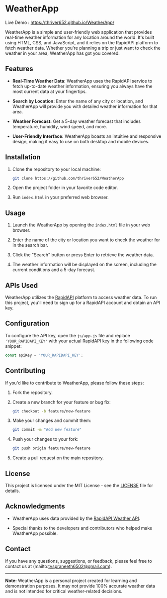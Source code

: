 # WeatherApp

Live Demo : https://thriver652.github.io/WeatherApp/

WeatherApp is a simple and user-friendly web application that provides real-time weather information for any location around the world. It's built using HTML, CSS, and JavaScript, and it relies on the RapidAPI platform to fetch weather data. Whether you're planning a trip or just want to check the weather in your area, WeatherApp has got you covered.

## Features

- **Real-Time Weather Data:** WeatherApp uses the RapidAPI service to fetch up-to-date weather information, ensuring you always have the most current data at your fingertips.

- **Search by Location:** Enter the name of any city or location, and WeatherApp will provide you with detailed weather information for that area.

- **Weather Forecast:** Get a 5-day weather forecast that includes temperature, humidity, wind speed, and more.

- **User-Friendly Interface:** WeatherApp boasts an intuitive and responsive design, making it easy to use on both desktop and mobile devices.


## Installation

1. Clone the repository to your local machine:

   ```bash
   git clone https://github.com/thriver652/WeatherApp
   ```

2. Open the project folder in your favorite code editor.

3. Run `index.html` in your preferred web browser.

## Usage

1. Launch the WeatherApp by opening the `index.html` file in your web browser.

2. Enter the name of the city or location you want to check the weather for in the search bar.

3. Click the "Search" button or press Enter to retrieve the weather data.

4. The weather information will be displayed on the screen, including the current conditions and a 5-day forecast.

## APIs Used

WeatherApp utilizes the [RapidAPI](https://rapidapi.com/) platform to access weather data. To run this project, you'll need to sign up for a RapidAPI account and obtain an API key.

## Configuration

To configure the API key, open the `js/app.js` file and replace `'YOUR_RAPIDAPI_KEY'` with your actual RapidAPI key in the following code snippet:

```javascript
const apiKey = 'YOUR_RAPIDAPI_KEY';
```

## Contributing

If you'd like to contribute to WeatherApp, please follow these steps:

1. Fork the repository.

2. Create a new branch for your feature or bug fix:

   ```bash
   git checkout -b feature/new-feature
   ```

3. Make your changes and commit them:

   ```bash
   git commit -m "Add new feature"
   ```

4. Push your changes to your fork:

   ```bash
   git push origin feature/new-feature
   ```

5. Create a pull request on the main repository.

## License

This project is licensed under the MIT License - see the [LICENSE](LICENSE) file for details.

## Acknowledgments

- WeatherApp uses data provided by the [RapidAPI Weather API](https://rapidapi.com/community/api/open-weather-map).

- Special thanks to the developers and contributors who helped make WeatherApp possible.

## Contact

If you have any questions, suggestions, or feedback, please feel free to contact us at (mailto:tvspraneeth6502@gmail.com).

---

**Note:** WeatherApp is a personal project created for learning and demonstration purposes. It may not provide 100% accurate weather data and is not intended for critical weather-related decisions.
